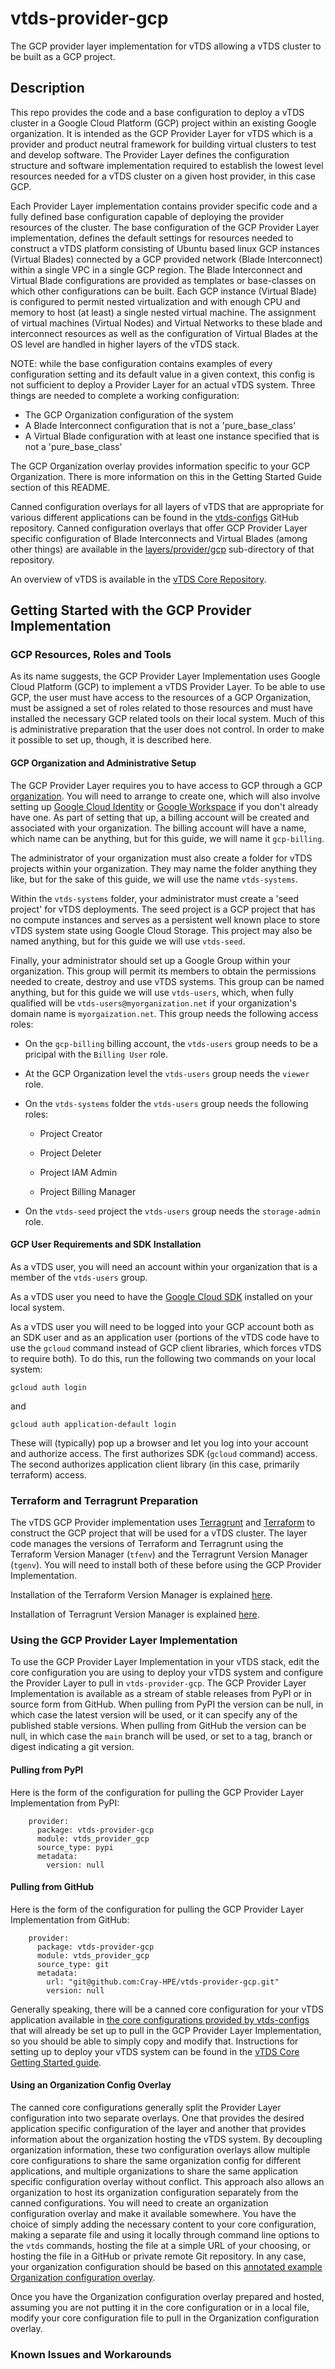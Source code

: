 # vtds-provider-gcp

The GCP provider layer implementation for vTDS allowing a vTDS cluster
to be built as a GCP project.

## Description

This repo provides the code and a base configuration to deploy a vTDS
cluster in a Google Cloud Platform (GCP) project within an existing
Google organization. It is intended as the GCP Provider Layer for vTDS
which is a provider and product neutral framework for building virtual
clusters to test and develop software. The Provider Layer defines the
configuration structure and software implementation required to
establish the lowest level resources needed for a vTDS cluster on a
given host provider, in this case GCP.

Each Provider Layer implementation contains provider specific code and
a fully defined base configuration capable of deploying the provider
resources of the cluster. The base configuration of the GCP Provider
Layer implementation, defines the default settings for resources
needed to construct a vTDS platform consisting of Ubuntu based linux
GCP instances (Virtual Blades) connected by a GCP provided network
(Blade Interconnect) within a single VPC in a single GCP region. The
Blade Interconnect and Virtual Blade configurations are provided as
templates or base-classes on which other configurations can be
built. Each GCP instance (Virtual Blade) is configured to permit
nested virtualization and with enough CPU and memory to host (at
least) a single nested virtual machine. The assignment of virtual
machines (Virtual Nodes) and Virtual Networks to these blade and
interconnect resources as well as the configuration of Virtual Blades
at the OS level are handled in higher layers of the vTDS stack.

NOTE: while the base configuration contains examples of every
configuration setting and its default value in a given context, this
config is not sufficient to deploy a Provider Layer for an actual vTDS
system. Three things are needed to complete a working configuration:

* The GCP Organization configuration of the system
* A Blade Interconnect configuration that is not a 'pure_base_class'
* A Virtual Blade configuration with at least one instance specified
  that is not a 'pure_base_class'

The GCP Organization overlay provides information specific to your GCP
Organization. There is more information on this in the Getting Started
Guide section of this README.

Canned configuration overlays for all layers of vTDS that are
appropriate for various different applications can be found in the
[vtds-configs](https://github.com/Cray-HPE/vtds-configs)
GitHub repository. Canned configuration overlays that offer GCP Provider Layer specific configuration of Blade Interconnects and Virtual Blades (among other things) are available in the
[layers/provider/gcp](https://github.com/Cray-HPE/vtds-configs/tree/main/layers/provider/gcp)
sub-directory of that repository.

An overview of vTDS is available in the
[vTDS Core Repository](https://github.com/Cray-HPE/vtds-core/blob/main/README.md).

## Getting Started with the GCP Provider Implementation

### GCP Resources, Roles and Tools

As its name suggests, the GCP Provider Layer Implementation uses
Google Cloud Platform (GCP) to implement a vTDS Provider Layer. To be
able to use GCP, the user must have access to the resources of a GCP
Organization, must be assigned a set of roles related to those
resources and must have installed the necessary GCP related tools on
their local system. Much of this is administrative preparation that
the user does not control. In order to make it possible to set up,
though, it is described here.

#### GCP Organization and Administrative Setup

The GCP Provider Layer requires you to have access to GCP through a
GCP
[organization](https://cloud.google.com/resource-manager/docs/creating-managing-organization#acquiring).
You will need to arrange to create one, which will also involve
setting up [Google Cloud
Identity](https://cloud.google.com/identity/docs/set-up-cloud-identity-admin)
or
[Google Workspace](https://support.google.com/a/answer/53926)
if you don't already have one. As part of setting that up, a billing
account will be created and associated with your organization. The
billing account will have a name, which name can be anything, but for
this guide, we will name it `gcp-billing`.

The administrator of your organization must also create a folder for
vTDS projects within your organization. They may name the folder
anything they like, but for the sake of this guide, we will use the
name `vtds-systems`.

Within the `vtds-systems` folder, your administrator must create a
'seed project' for vTDS deployments. The seed project is a GCP project
that has no compute instances and serves as a persistent well known
place to store vTDS system state using Google Cloud Storage. This
project may also be named anything, but for this guide we will use
`vtds-seed`.

Finally, your administrator should set up a Google Group within your
organization. This group will permit its members to obtain the
permissions needed to create, destroy and use vTDS systems. This group
can be named anything, but for this guide we will use
`vtds-users`, which, when fully qualified will be
```vtds-users@myorganization.net```
if your organization's domain name is `myorgaization.net`. This group
needs the following access roles:

- On the `gcp-billing` billing account, the `vtds-users` group needs
  to be a pricipal with the `Billing User` role.

- At the GCP Organization level the `vtds-users` group needs the `viewer`
  role.

- On the `vtds-systems` folder the `vtds-users` group needs the
  following roles:

  - Project Creator

  - Project Deleter

  - Project IAM Admin

  - Project Billing Manager

- On the `vtds-seed` project the `vtds-users` group needs the
  `storage-admin` role.

#### GCP User Requirements and SDK Installation

As a vTDS user, you will need an account within your organization that
is a member of the `vtds-users` group.

As a vTDS user you need to have the
[Google Cloud SDK](https://cloud.google.com/sdk/docs/install)
installed on your local system.

As a vTDS user you will need to be logged into your GCP account both
as an SDK user and as an application user (portions of the vTDS code
have to use the `gcloud` command instead of GCP client libraries,
which forces vTDS to require both). To do this, run the following two
commands on your local system:
```
gcloud auth login
```
and
```
gcloud auth application-default login
```

These will (typically) pop up a browser and let you log into your
account and authorize access. The first authorizes SDK (`gcloud`
command) access. The second authorizes application client library (in
this case, primarily terraform) access.

### Terraform and Terragrunt Preparation

The vTDS GCP Provider implementation uses
[Terragrunt](https://terragrunt.gruntwork.io/) and
[Terraform](https://www.terraform.io/)
to construct the GCP project that will be used for a vTDS cluster. The
layer code manages the versions of Terraform and Terragrunt using the
Terraform Version Manager (`tfenv`) and the Terragrunt Version Manager
(`tgenv`). You will need to install both of these before using the GCP
Provider Implementation.

Installation of the Terraform Version Manager is explained
[here](https://github.com/tfutils/tfenv#installation).

Installation of Terragrunt Version Manager is explained
[here](https://github.com/tgenv/tgenv/blob/main/README.md#installation-wrench).

### Using the GCP Provider Layer Implementation

To use the GCP Provider Layer Implementation in your vTDS stack, edit
the core configuration you are using to deploy your vTDS system and
configure the Provider Layer to pull in `vtds-provider-gcp`. The GCP
Provider Layer Implementation is available as a stream of stable
releases from PyPI or in source form from GitHub. When pulling from
PyPI the version can be null, in which case the latest version will be
used, or it can specify any of the published stable versions. When
pulling from GitHub the version can be null, in which case the `main`
branch will be used, or set to a tag, branch or digest indicating a
git version.

#### Pulling from PyPI

Here is the form of the configuration for pulling the GCP Provider
Layer Implementation from PyPI:

```
    provider:
      package: vtds-provider-gcp
      module: vtds_provider_gcp
      source_type: pypi
      metadata:
        version: null
```

#### Pulling from GitHub

Here is the form of the configuration for pulling the GCP Provider
Layer Implementation from GitHub:

```
    provider:
      package: vtds-provider-gcp
      module: vtds_provider_gcp
      source_type: git
      metadata:
        url: "git@github.com:Cray-HPE/vtds-provider-gcp.git"
        version: null
```

Generally speaking, there will be a canned core configuration for your
vTDS application available in
[the core configurations provided by vtds-configs](https://github.com/Cray-HPE/vtds-configs/tree/main/layers/provider/gcp)
that will already be set up to pull in the GCP Provider Layer
Implementation, so you should be able to simply copy and modify that. Instructions for setting up to deploy your vTDS system can be found in the
[vTDS Core Getting Started guide](https://github.com/Cray-HPE/vtds-core/blob/VSHA-652/README.md#getting-started-with-vtds).

#### Using an Organization Config Overlay

The canned core configurations generally split the Provider Layer
configuration into two separate overlays. One that provides the
desired application specific configuration of the layer and another
that provides information about the organization hosting the vTDS
system. By decoupling organization information, these two
configuration overlays allow multiple core configurations to share the
same organization config for different applications, and multiple
organizations to share the same application specific configuration
overlay without conflict. This approach also allows an organization to
host its organization configuration separately from the canned
configurations. You will need to create an organization configuration
overlay and make it available somewhere. You have the choice of simply
adding the necessary content to your core configuration, making a
separate file and using it locally through command line options to the
`vtds` commands, hosting the file at a simple URL of your choosing, or
hosting the file in a GitHub or private remote Git repository. In any
case, your organization configuration should be based on this
[annotated example Organization configuration
overlay](https://github.com/Cray-HPE/vtds-configs/blob/main/layers/provider/gcp/provider-gcp-example-org.yaml).

Once you have the Organization configuration overlay prepared and
hosted, assuming you are not putting it in the core configuration or
in a local file, modify your core configuration file to pull in the
Organization configuration overlay.

### Known Issues and Workarounds

